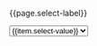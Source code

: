 <label for="select_input">{{page.select-label}}</label>

<select name="select_input" id="select_input">
    {% for item in page.select %}
        <option value="{{item.select-value}}" placeholder="placeholder">{{item.select-value}}</option>
    {%endfor%}
</select>